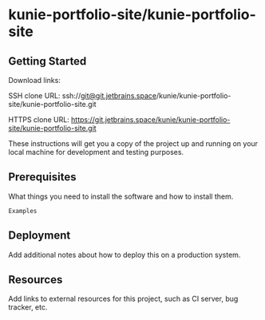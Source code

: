 # kunie-portfolio-site/kunie-portfolio-site



## Getting Started

Download links:

SSH clone URL: ssh://git@git.jetbrains.space/kunie/kunie-portfolio-site/kunie-portfolio-site.git

HTTPS clone URL: https://git.jetbrains.space/kunie/kunie-portfolio-site/kunie-portfolio-site.git



These instructions will get you a copy of the project up and running on your local machine for development and testing purposes.

## Prerequisites

What things you need to install the software and how to install them.

```
Examples
```

## Deployment

Add additional notes about how to deploy this on a production system.

## Resources

Add links to external resources for this project, such as CI server, bug tracker, etc.
